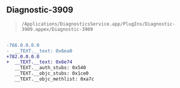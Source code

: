 ## Diagnostic-3909

> `/Applications/DiagnosticsService.app/PlugIns/Diagnostic-3909.appex/Diagnostic-3909`

```diff

-766.0.0.0.0
-  __TEXT.__text: 0x6ea0
+782.0.0.0.0
+  __TEXT.__text: 0x6e74
   __TEXT.__auth_stubs: 0x540
   __TEXT.__objc_stubs: 0x1ce0
   __TEXT.__objc_methlist: 0xa7c

```
